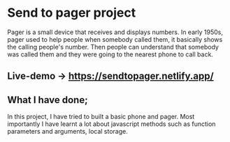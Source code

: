 # Send to pager project
Pager is a small device that receives and displays numbers. In early 1950s, pager used to help people when somebody called them, it basically shows the calling people's number. Then people can understand that somebody was called them and they were going to the nearest phone to call back.

## Live-demo -> https://sendtopager.netlify.app/


## What I have done;
In this project, I have tried to built a basic phone and pager. Most importantly I have learnt a lot about javascript methods such as function parameters and arguments, local storage.